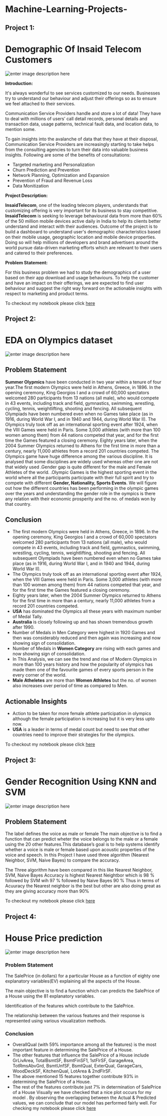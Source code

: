 # Machine-Learning-Projects-
## Project 1:
# Demographic Of Insaid Telecom Customers
![enter image description here](https://github.com/tanucsengg/Machine-Learning-Projects-/blob/main/telecom.png)

**Introduction:**

It's always wonderful to see services customized to our needs. Businesses try to understand our behaviour and adjust their offerings so as to ensure we feel attached to their services.

Communication Service Providers handle and store a lot of data! They have to deal with millions of users’ call detail records, personal details and transaction data, usage patterns, technical fault data, and location data, to mention some.

To gain insights into the avalanche of data that they have at their disposal, Communication Service Providers are increasingly starting to take helps from the consulting agencies to turn their data into valuable business insights. Following are some of the benefits of consultations:

-   Targeted marketing and Personalization
-   Churn Prediction and Prevention
-   Network Planning, Optimization and Expansion
-   Prevention of Fraud and Revenue Loss
-   Data Monitization

**Project Description:**

**InsaidTelecom**, one of the leading telecom players, understands that customizing offering is very important for its business to stay competitive. **InsaidTelecom** is seeking to leverage behavioural data from more than 60% of the 50 million mobile devices active daily in India to help its clients better understand and interact with their audiences.
Outcome of the project is  to build a dashboard to understand user's demographic characteristics based on their mobile usage, geographic location and mobile device properties. Doing so will help millions of developers and brand advertisers around the world pursue data-driven marketing efforts which are relevant to their users and catered to their preferences.

**Problem Statement:**

For this business problem we had to study the demographics of a user based on their app download and usage behaviours. To help the customer and have an impact on their offerings, we are expected to find user behaviour and suggest the right way forward on the actionable insights with respect to marketing and product terms.

To checkout my notebook please click [here](https://github.com/tanucsengg/Machine-Learning-Projects-/blob/main/Demographic%20understanding%20of%20the%20telle%20communication%20customers.ipynb)

## Project 2:
# EDA on Olympics dataset
![enter image description here](https://github.com/tanucsengg/Machine-Learning-Projects-/blob/main/olympics.jpeg)
## Problem Statement[](http://localhost:8889/notebooks/Desktop/Projects/EDA%20on%20%20Olympics%20dataset%20.ipynb#1.-Problem-Statement)

**Summer Olypmics**  have been conducted in two year within a tenure of four year.The first modern Olympics were held in Athens, Greece, in 1896. In the opening ceremony, King Georgios I and a crowd of 60,000 spectators welcomed 280 participants from 13 nations (all male), who would compete in 43 events, including track and field, gymnastics, swimming, wrestling, cycling, tennis, weightlifting, shooting and fencing. All subsequent Olympiads have been numbered even when no Games take place (as in 1916, during World War I, and in 1940 and 1944, during World War II). The Olympics truly took off as an international sporting event after 1924, when the VIII Games were held in Paris. Some 3,000 athletes (with more than 100 women among them) from 44 nations competed that year, and for the first time the Games featured a closing ceremony. Eighty years later, when the 2004 Summer Olympics returned to Athens for the first time in more than a century, nearly 11,000 athletes from a record 201 countries competed. The Olympics game have huge difference among the various discipline. It is analysed that some disciplines are widely used whereas other one are not that widely used .Gender gap is quite different for the male and Female Athletes of the world. .Olympic Games is the highest sporting event in the world where all the participants participate with their full spirit and try to compete with different  **Gender, Nationality, Sports Events**. We will figure out how the different countries has been performing in the olympic games over the years and understanding the gender role in the oympics is there any relation with their economic prosperity and the no. of medals won by that country.
## Conclusion
-   The first modern Olympics were held in Athens, Greece, in 1896. In the opening ceremony, King Georgios I and a crowd of 60,000 spectators welcomed 280 participants from 13 nations (all male), who would compete in 43 events, including track and field, gymnastics, swimming, wrestling, cycling, tennis, weightlifting, shooting and fencing. All subsequent Olympiads have been numbered even when no Games take place (as in 1916, during World War I, and in 1940 and 1944, during World War II).
-   The Olympics truly took off as an international sporting event after 1924, when the VIII Games were held in Paris. Some 3,000 athletes (with more than 100 women among them) from 44 nations competed that year, and for the first time the Games featured a closing ceremony.
-   Eighty years later, when the 2004 Summer Olympics returned to Athens for the first time in more than a century, nearly 11,000 athletes from a record 201 countries competed.
-   **USA**  has dominated the Olympics all these years with maximum number of Medal Tally.
-   **Australia**  is closely following up and has shown tremendous growth after 1990.
-   Number of Medals in Men Category were highest in 1920 Games and then was considerably reduced and then again was increasing and now showing sign of consolidation.
-   Number of Medals in  **Women Category**  are rising with each games and now showing sign of consolidation.
-   In This Analysis, we can see the trend and rise of Modern Olympics in more than 100 years history and how the popularity of olympics has made them one of the favourite games of every sports person in the every corner of the world.
-   **Male Atheletes**  are more than  **Women Athletes**  but the no. of women also increases over period of time as compared to Men.

## Actionable Insights

-   Action to be taken for more female athlete participation in olympics although the female participation is increasing but it is very less upto now.
-   **USA**  is a leader in terms of medal count but need to see that other countries need to improve their strategies for the olympics.

 To checkout my notebook please click [here](https://github.com/tanucsengg/Machine-Learning-Projects-/blob/main/EDA%20on%20%20Olympics%20dataset%20.ipynb)
 ## Project 3:
# Gender Recognition Using KNN and SVM
![enter image description here](https://github.com/tanucsengg/Machine-Learning-Projects-/blob/main/gender.jpeg)
## Problem Statement

The label defines the voice as male or female The main objective is to find a function that can predict wheter the voice belongs to the male or a female using the 20 other features.This database’s goal is to help systems identify whether a voice is male or female based upon acoustic properties of the voice and speech. 
In this Project I have used three algorithm (Nearest Neighbor, SVM, Naive Bayes) to compare the accuracy.

The Three algorithm have been compared in this like Nearest Neighbor, SVM, Naive Bayes Accuracy is highest Nearest Neightbor which is 98 % followed by SVM wih 97 % followed by Naive Bayes 90 % Thus in terms of Acuuracy the Nearest neighbor is the best but other are also doing great as they are giving accuracy more than 90%

To checkout my notebook please click [here](https://github.com/tanucsengg/Machine-Learning-Projects-/blob/main/Gender%20recognition%20Project%20Using%20KNN,%20SVM%20.ipynb)

## Project 4:
# House Price prediction
![enter image description here](https://github.com/tanucsengg/Machine-Learning-Projects-/blob/main/house%20price%20prediction.jpg)
### Problem Statement

The SalePrice (in dollars) for a particular House as a function of eighty one explanatory variables(EV) explaining all the aspects of the House.

The main objective is to find a function which can predicts the SalePrice of a House using the 81 explanatory variables.

Identification of the features which contribute to the SalePrice.

The relationship between the various features and their response is represented using various visualization methods.
### Conclusion 
-   OverallQual (with 59% importance among all the features) is the most important feature in determining the SalePrice of a House.
-   The other features that influence the SalePrice of a House include GrLivArea, TotalBsmtSF, BsmtFinSF1, 1stFlrSF, GarageArea, TotRmsAbvGrd, BsmtUnfSF, BsmtQual, ExterQual, GarageCars, WoodDeckSF, KitchenQual, LotArea & 2ndFlrSF.
-   The above mentioned 15 features together contribute 93% in determining the SalePrice of a House.
-   The rest of the features contribute just 7% in determination of SalePrice of a House
Visually we have checked that a nice plot occurs for my model . By observing the overlapping between the Actual & Predicted values, we can conclude that our model has performed fairly well.
For checking my notebook please click [here](https://github.com/tanucsengg/Machine-Learning-Projects-/blob/main/House%20Price%20Prediction%20using%20Machine%20Learning%20Algorithm.ipynb)

